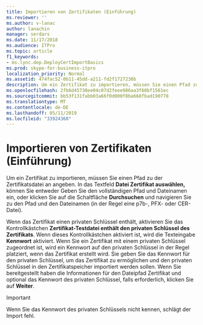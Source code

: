 ```yaml
---
title: Importieren von Zertifikaten (Einführung)
ms.reviewer: ''
ms.author: v-lanac
author: lanachin
manager: serdars
ms.date: 11/17/2018
ms.audience: ITPro
ms.topic: article
f1_keywords:
- ms.lync.dep.DeployCertImportBasics
ms.prod: skype-for-business-itpro
localization_priority: Normal
ms.assetid: 474fac52-0b11-45dd-a211-fd2f1727238b
description: Um ein Zertifikat zu importieren, müssen Sie einen Pfad zu der Zertifikatsdatei an angeben. In das Textfeld Datei Zertifikat auswählen, können Sie entweder Geben Sie den vollständigen Pfad und Dateinamen ein, oder klicken Sie auf die Schaltfläche Durchsuchen und navigieren Sie zu den Pfad und den Dateinamen (in der Regel eine p7b-, PFX- oder CER-Datei).
ms.openlocfilehash: 2fb6d45730ee04c07d2feee986aa3f60bf1561ec
ms.sourcegitcommit: bb53f131fabb03a66f0d000f8ba668fbad190778
ms.translationtype: MT
ms.contentlocale: de-DE
ms.lasthandoff: 05/11/2019
ms.locfileid: "33924360"
---
```

# <a name="import-certificate-intro"></a>Importieren von Zertifikaten (Einführung)
 
Um ein Zertifikat zu importieren, müssen Sie einen Pfad zu der Zertifikatsdatei an angeben. In das Textfeld **Datei Zertifikat auswählen,** können Sie entweder Geben Sie den vollständigen Pfad und Dateinamen ein, oder klicken Sie auf die Schaltfläche **Durchsuchen** und navigieren Sie zu den Pfad und den Dateinamen (in der Regel eine p7b-, PFX- oder CER-Datei).
  
Wenn das Zertifikat einen privaten Schlüssel enthält, aktivieren Sie das Kontrollkästchen **Zertifikat-Testdatei enthält den privaten Schlüssel des Zertifikats**. Wenn dieses Kontrollkästchen aktiviert ist, wird die Texteingabe **Kennwort** aktiviert. Wenn Sie ein Zertifikat mit einem privaten Schlüssel zugeordnet ist, wird ein Kennwort auf den privaten Schlüssel in der Regel platziert, wenn das Zertifikat erstellt wird. Sie geben Sie das Kennwort für den privaten Schlüssel, um das Zertifikat zu ermöglichen und den privaten Schlüssel in den Zertifikatspeicher importiert werden sollen. Wenn Sie bereitgestellt haben die Informationen für den Dateipfad Zertifikat und optional das Kennwort des privaten Schlüssel, falls erforderlich, klicken Sie auf **Weiter**.
  
> [!IMPORTANT]
> Wenn Sie das Kennwort des privaten Schlüssels nicht kennen, schlägt der Import fehl. 
  

